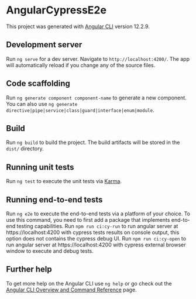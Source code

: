# AngularCypressE2e

This project was generated with [Angular CLI](https://github.com/angular/angular-cli) version 12.2.9.

## Development server

Run `ng serve` for a dev server. Navigate to `http://localhost:4200/`. The app will automatically reload if you change any of the source files.

## Code scaffolding

Run `ng generate component component-name` to generate a new component. You can also use `ng generate directive|pipe|service|class|guard|interface|enum|module`.

## Build

Run `ng build` to build the project. The build artifacts will be stored in the `dist/` directory.

## Running unit tests

Run `ng test` to execute the unit tests via [Karma](https://karma-runner.github.io).

## Running end-to-end tests

Run `ng e2e` to execute the end-to-end tests via a platform of your choice. To use this command, you need to first add a package that implements end-to-end testing capabilities.
Run `npm run ci:cy-run` to run angular server at https://localhost:4200 with cypress tests results on console output, this option does not contains the cypress debug UI.
Run `npm run ci:cy-open` to run angular server at https://localhost:4200 with cypress external browser window to execute and debug tests.

## Further help

To get more help on the Angular CLI use `ng help` or go check out the [Angular CLI Overview and Command Reference](https://angular.io/cli) page.
